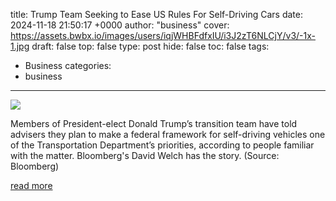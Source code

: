 title: Trump Team Seeking to Ease US Rules For Self-Driving Cars
date: 2024-11-18 21:50:17 +0000
author: "business"
cover: https://assets.bwbx.io/images/users/iqjWHBFdfxIU/i3J2zT6NLCjY/v3/-1x-1.jpg
draft: false
top: false
type: post
hide: false
toc: false
tags:
  - Business
categories:
  - business
---

![](https://assets.bwbx.io/images/users/iqjWHBFdfxIU/i3J2zT6NLCjY/v3/-1x-1.jpg)

Members of President-elect Donald Trump’s transition team have told advisers they plan to make a federal framework for self-driving vehicles one of the Transportation Department’s priorities, according to people familiar with the matter. Bloomberg's David Welch has the story. (Source: Bloomberg)

[read more](https://www.bloomberg.com/news/videos/2024-11-18/trump-team-seeking-to-ease-rules-for-self-driving-cars-video)
